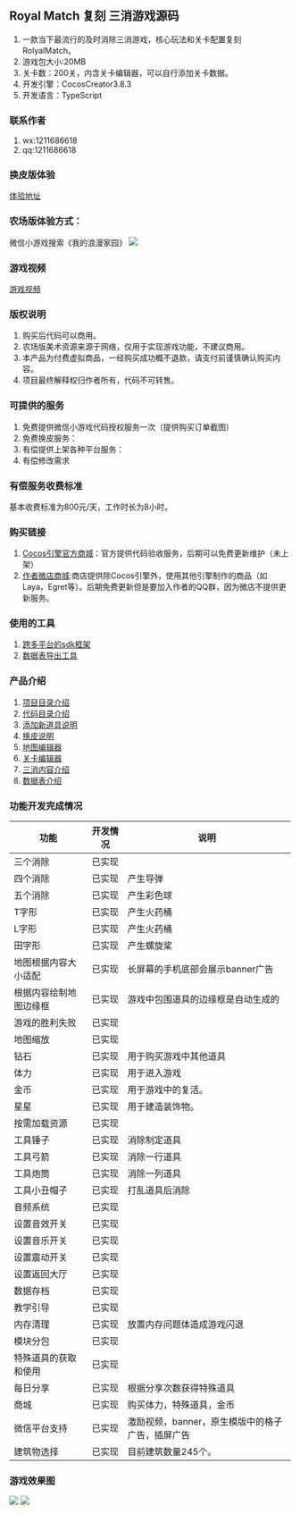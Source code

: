 
## Royal Match 复刻 三消游戏源码   

1. 一款当下最流行的及时消除三消游戏，核心玩法和关卡配置复刻 RolyalMatch。 
2. 游戏包大小:20MB
3. 关卡数：200关，内含关卡编辑器，可以自行添加关卡数据。
4. 开发引擎：CocosCreator3.8.3
5. 开发语言：TypeScript

### 联系作者
1. wx:1211686618
2. qq:1211686618

### 换皮版体验

[体验地址](https://www.sarsgame.com/game/royalmatch2/)


### 农场版体验方式：      
微信小游戏搜索《我的浪漫家园》
<img src='./docs/pic/二维码.jpg'/>  

### 游戏视频
[游戏视频](https://www.bilibili.com/video/BV1gkU5YHELW/?vd_source=3f0b411d925365a08cc23fd74f75b3c9)

### 版权说明
1. 购买后代码可以商用。
2. 农场版美术资源来源于网络，仅用于实现游戏功能，不建议商用。
3. 本产品为付费虚拟商品，一经购买成功概不退款，请支付前谨慎确认购买内容。
4. 项目最终解释权归作者所有，代码不可转售。

### 可提供的服务
1. 免费提供微信小游戏代码授权服务一次（提供购买订单截图）
2. 免费换皮服务：
3. 有偿提供上架各种平台服务：
4. 有偿修改需求

### 有偿服务收费标准   
基本收费标准为800元/天，工作时长为8小时。   

### 购买链接
1. [Cocos引擎官方商城]()：官方提供代码验收服务，后期可以免费更新维护（未上架）
2. [作者微店商城](https://weidian.com/item.html?itemID=7321721621):商店提供除Cocos引擎外，使用其他引擎制作的商品（如Laya，Egret等）。后期免费更新但是要加入作者的QQ群，因为微店不提供更新服务。

### 使用的工具   

1. [跨多平台的sdk框架](https://gitee.com/lecoolgamesdk/sdk)
2. [数据表导出工具](https://gitee.com/lecoolgame_framework/sarsgamexlsxparser)


### 产品介绍
1. [项目目录介绍](./docs/项目介绍.md)  
2. [代码目录介绍](./docs/代码目录.md)  
3. [添加新道具说明](./docs/添加新道具.md)
4. [换皮说明](./docs/换皮说明.md)
5. [地图编辑器](./docs/地图编辑器.md)  
6. [关卡编辑器](./docs/关卡编辑器.md)  
7. [三消内容介绍](./docs/三消内容介绍.md)
8. [数据表介绍](./docs/数据表介绍.md)

   
### 功能开发完成情况

| 功能                   | 开发情况 | 说明                                             |
| ---------------------- | -------- | ------------------------------------------------ |
| 三个消除               | 已实现   |                                                  |
| 四个消除               | 已实现   | 产生导弹                                         |
| 五个消除               | 已实现   | 产生彩色球                                       |
| T字形                  | 已实现   | 产生火药桶                                       |
| L字形                  | 已实现   | 产生火药桶                                       |
| 田字形                 | 已实现   | 产生螺旋桨                                       |
| 地图根据内容大小适配   | 已实现   | 长屏幕的手机底部会展示banner广告                 |
| 根据内容绘制地图边缘框 | 已实现   | 游戏中包围道具的边缘框是自动生成的               |
| 游戏的胜利失败         | 已实现   |                                                  |
| 地图缩放               | 已实现   |                                                  |
| 钻石                   | 已实现   | 用于购买游戏中其他道具                           |
| 体力                   | 已实现   | 用于进入游戏                                     |
| 金币                   | 已实现   | 用于游戏中的复活。                               |
| 星星                   | 已实现   | 用于建造装饰物。                                 |
| 按需加载资源           | 已实现   |                                                  |
| 工具锤子               | 已实现   | 消除制定道具                                     |
| 工具弓箭               | 已实现   | 消除一行道具                                     |
| 工具炮筒               | 已实现   | 消除一列道具                                     |
| 工具小丑帽子           | 已实现   | 打乱道具后消除                                   |
| 音频系统               | 已实现   |                                                  |
| 设置音效开关           | 已实现   |                                                  |
| 设置音乐开关           | 已实现   |                                                  |
| 设置震动开关           | 已实现   |                                                  |
| 设置返回大厅           | 已实现   |                                                  |
| 数据存档               | 已实现   |                                                  |
| 教学引导               | 已实现   |                                                  |
| 内存清理               | 已实现   | 放置内存问题体造成游戏闪退                       |
| 模块分包               | 已实现   |                                                  |
| 特殊道具的获取和使用   | 已实现   |                                                  |
| 每日分享               | 已实现   | 根据分享次数获得特殊道具                         |
| 商城                   | 已实现   | 购买体力，特殊道具，金币                         |
| 微信平台支持           | 已实现   | 激励视频，banner，原生模版中的格子广告，插屏广告 |
| 建筑物选择             | 已实现   | 目前建筑数量245个。                              |



### 游戏效果图
<img src='./docs/pic/game/角色全9.png'/>    
<img src='./docs/pic/game/游戏中2.png'/> 



